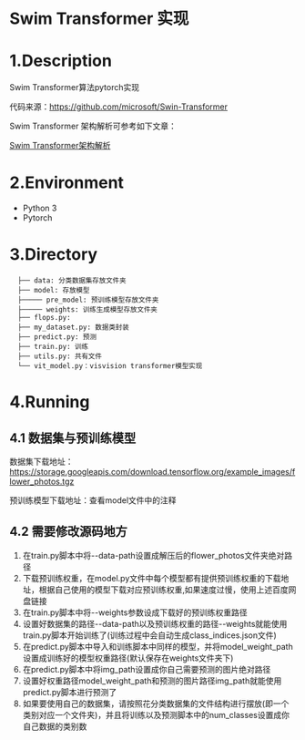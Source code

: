# Swim Transformer 实现

# 1.Description

Swim Transformer算法pytorch实现

代码来源：https://github.com/microsoft/Swin-Transformer

Swim Transformer 架构解析可参考如下文章：

[Swim Transformer架构解析](https://wdndev.github.io/2023/05/25/Transformer/Transformer%E6%9E%B6%E6%9E%84%E8%A7%A3%E6%9E%90)

# 2.Environment

- Python 3
- Pytorch

# 3.Directory

```shell
  ├── data: 分类数据集存放文件夹
  ├── model: 存放模型
  ├───── pre_model: 预训练模型存放文件夹
  ├───── weights: 训练生成模型存放文件夹
  ├── flops.py: 
  ├── my_dataset.py: 数据类封装
  ├── predict.py: 预测
  ├── train.py: 训练
  ├── utils.py: 共有文件
  └── vit_model.py：visvision transformer模型实现
```
# 4.Running

## 4.1 数据集与预训练模型

数据集下载地址：https://storage.googleapis.com/download.tensorflow.org/example_images/flower_photos.tgz

预训练模型下载地址：查看model文件中的注释

## 4.2 需要修改源码地方

1. 在train.py脚本中将--data-path设置成解压后的flower_photos文件夹绝对路径
2. 下载预训练权重，在model.py文件中每个模型都有提供预训练权重的下载地址，根据自己使用的模型下载对应预训练权重,如果速度过慢，使用上述百度网盘链接
3. 在train.py脚本中将--weights参数设成下载好的预训练权重路径
4. 设置好数据集的路径--data-path以及预训练权重的路径--weights就能使用train.py脚本开始训练了(训练过程中会自动生成class_indices.json文件)
5. 在predict.py脚本中导入和训练脚本中同样的模型，并将model_weight_path设置成训练好的模型权重路径(默认保存在weights文件夹下)
6. 在predict.py脚本中将img_path设置成你自己需要预测的图片绝对路径
7. 设置好权重路径model_weight_path和预测的图片路径img_path就能使用predict.py脚本进行预测了
8. 如果要使用自己的数据集，请按照花分类数据集的文件结构进行摆放(即一个类别对应一个文件夹)，并且将训练以及预测脚本中的num_classes设置成你自己数据的类别数


